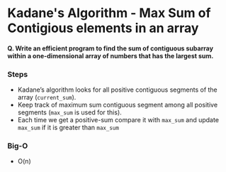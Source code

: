 # Kadane's Algorithm - Max Sum of Contigious elements in an array

#### Q. Write an efficient program to find the sum of contiguous subarray within a one-dimensional array of numbers that has the largest sum. 


### Steps
- Kadane’s algorithm looks for all positive contiguous segments of the array (`current_sum`). 
- Keep track of maximum sum contiguous segment among all positive segments (`max_sum` is used for this). 
- Each time we get a positive-sum compare it with `max_sum` and update `max_sum` if it is greater than `max_sum` 

### Big-O
- O(n)
